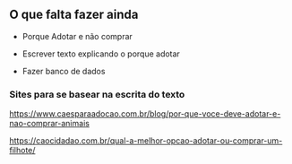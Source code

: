 ## O que falta fazer ainda

 - Porque Adotar e não comprar

 - Escrever texto explicando o porque adotar

- Fazer banco de dados

### Sites para se basear na escrita do texto

https://www.caesparaadocao.com.br/blog/por-que-voce-deve-adotar-e-nao-comprar-animais

https://caocidadao.com.br/qual-a-melhor-opcao-adotar-ou-comprar-um-filhote/